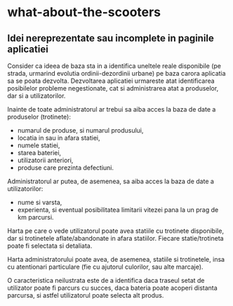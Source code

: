 # what-about-the-scooters
## Idei nereprezentate sau incomplete in paginile aplicatiei

Consider ca ideea de baza sta in a identifica uneltele reale disponibile (pe strada, urmarind evolutia ordinii-dezordinii urbane) pe baza carora aplicatia sa se poata dezvolta.
Dezvoltarea aplicatiei urmareste atat identificarea posibilelor probleme negestionate, cat si administrarea atat a produselor, dar si a utilizatorilor.

Inainte de toate administratorul ar trebui sa aiba acces la baza de date a produselor (trotinete): 
  - numarul de produse, si numarul produsului,
  - locatia in sau in afara statiei,
  - numele statiei,
  - starea bateriei,
  - utilizatorii anteriori,
  - produse care prezinta defectiuni.

Administratorul ar putea, de asemenea, sa aiba acces la baza de date a utilizatorilor:
  - nume si varsta,
  - experienta, si eventual posibilitatea limitarii vitezei pana la un prag de km parcursi.

Harta pe care o vede utilizatorul poate avea statiile cu trotinete disponibile, dar si trotinetele aflate/abandonate in afara statiilor.
Fiecare statie/trotineta poate fi selectata si detaliata.

Harta administratorului poate avea, de asemenea, statiile si trotinetele, insa cu atentionari particulare (fie cu ajutorul culorilor, sau alte marcaje).

O caracteristica neilustrata este de a identifica daca traseul setat de utilizator poate fi parcurs cu succes, daca bateria poate acoperi distanta parcursa, si astfel utilizatorul 
poate selecta alt produs.
